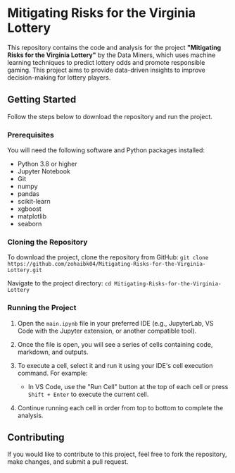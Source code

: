 # Mitigating Risks for the Virginia Lottery

This repository contains the code and analysis for the project **"Mitigating Risks for the Virginia Lottery"** by the Data Miners, which uses machine learning techniques to predict lottery odds and promote responsible gaming. This project aims to provide data-driven insights to improve decision-making for lottery players.

## Getting Started

Follow the steps below to download the repository and run the project.

### Prerequisites

You will need the following software and Python packages installed:
- Python 3.8 or higher
- Jupyter Notebook
- Git
- numpy
- pandas
- scikit-learn
- xgboost
- matplotlib
- seaborn

### Cloning the Repository

To download the project, clone the repository from GitHub:
`git clone https://github.com/zohaibk04/Mitigating-Risks-for-the-Virginia-Lottery.git`

Navigate to the project directory:
`cd Mitigating-Risks-for-the-Virginia-Lottery`

### Running the Project

1. Open the `main.ipynb` file in your preferred IDE (e.g., JupyterLab, VS Code with the Jupyter extension, or another compatible tool).

2. Once the file is open, you will see a series of cells containing code, markdown, and outputs.

3. To execute a cell, select it and run it using your IDE's cell execution command. For example:
   - In VS Code, use the "Run Cell" button at the top of each cell or press `Shift + Enter` to execute the current cell.

4. Continue running each cell in order from top to bottom to complete the analysis.

## Contributing

If you would like to contribute to this project, feel free to fork the repository, make changes, and submit a pull request.
